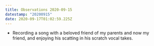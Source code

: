 ```yaml
---
title: Observations 2020-09-15
datestamp: "20200915"
date: 2020-09-17T01:02:59.225Z
---
```

- Recording a song with a beloved friend of my parents and now my friend, and enjoying his scatting in his scratch vocal takes.